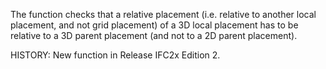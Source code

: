 The function checks that a relative placement (i.e. relative to another local placement, and not grid placement) of a 3D local placement has to be relative to a 3D parent placement (and not to a 2D parent placement).

<!-- end of short definition -->


HISTORY: New function in Release IFC2x Edition 2.

